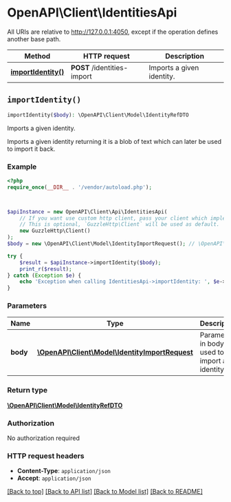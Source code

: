 # OpenAPI\Client\IdentitiesApi

All URIs are relative to http://127.0.0.1:4050, except if the operation defines another base path.

| Method | HTTP request | Description |
| ------------- | ------------- | ------------- |
| [**importIdentity()**](IdentitiesApi.md#importIdentity) | **POST** /identities-import | Imports a given identity. |


## `importIdentity()`

```php
importIdentity($body): \OpenAPI\Client\Model\IdentityRefDTO
```

Imports a given identity.

Imports a given identity returning it is a blob of text which can later be used to import it back.

### Example

```php
<?php
require_once(__DIR__ . '/vendor/autoload.php');



$apiInstance = new OpenAPI\Client\Api\IdentitiesApi(
    // If you want use custom http client, pass your client which implements `GuzzleHttp\ClientInterface`.
    // This is optional, `GuzzleHttp\Client` will be used as default.
    new GuzzleHttp\Client()
);
$body = new \OpenAPI\Client\Model\IdentityImportRequest(); // \OpenAPI\Client\Model\IdentityImportRequest | Parameter in body used to import an identity.

try {
    $result = $apiInstance->importIdentity($body);
    print_r($result);
} catch (Exception $e) {
    echo 'Exception when calling IdentitiesApi->importIdentity: ', $e->getMessage(), PHP_EOL;
}
```

### Parameters

| Name | Type | Description  | Notes |
| ------------- | ------------- | ------------- | ------------- |
| **body** | [**\OpenAPI\Client\Model\IdentityImportRequest**](../Model/IdentityImportRequest.md)| Parameter in body used to import an identity. | [optional] |

### Return type

[**\OpenAPI\Client\Model\IdentityRefDTO**](../Model/IdentityRefDTO.md)

### Authorization

No authorization required

### HTTP request headers

- **Content-Type**: `application/json`
- **Accept**: `application/json`

[[Back to top]](#) [[Back to API list]](../../README.md#endpoints)
[[Back to Model list]](../../README.md#models)
[[Back to README]](../../README.md)
